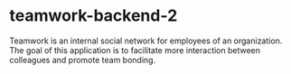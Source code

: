 # teamwork-backend-2
Teamwork is an internal social network for employees of an organization. The goal of this application is to facilitate more interaction between colleagues and promote team bonding.
